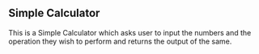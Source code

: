 ## Simple Calculator

This is a Simple Calculator which asks user to input the numbers and the operation they wish to perform and returns the output of the same.